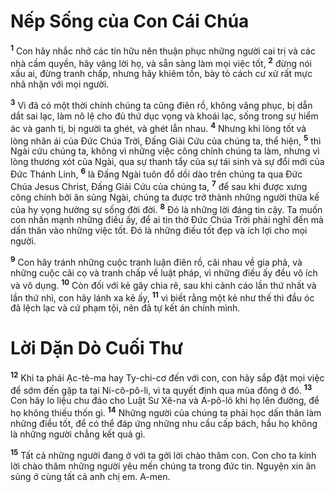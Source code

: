 # Nếp Sống của Con Cái Chúa

<sup><b>1</b></sup> Con hãy nhắc nhở các tín hữu nên thuận phục những người cai trị và các nhà cầm quyền, hãy vâng lời họ, và sẵn sàng làm mọi việc tốt, <sup><b>2</b></sup> đừng nói xấu ai, đừng tranh chấp, nhưng hãy khiêm tốn, bày tỏ cách cư xử rất mực nhã nhặn với mọi người.

<sup><b>3</b></sup> Vì đã có một thời chính chúng ta cũng điên rồ, không vâng phục, bị dẫn dắt sai lạc, làm nô lệ cho đủ thứ dục vọng và khoái lạc, sống trong sự hiểm ác và ganh tị, bị người ta ghét, và ghét lẫn nhau. <sup><b>4</b></sup> Nhưng khi lòng tốt và lòng nhân ái của Ðức Chúa Trời, Ðấng Giải Cứu của chúng ta, thể hiện, <sup><b>5</b></sup> thì Ngài cứu chúng ta, không vì những việc công chính chúng ta làm, nhưng vì lòng thương xót của Ngài, qua sự thanh tẩy của sự tái sinh và sự đổi mới của Ðức Thánh Linh, <sup><b>6</b></sup> là Đấng Ngài tuôn đổ dồi dào trên chúng ta qua Ðức Chúa Jesus Christ, Ðấng Giải Cứu của chúng ta, <sup><b>7</b></sup> để sau khi được xưng công chính bởi ân sủng Ngài, chúng ta được trở thành những người thừa kế của hy vọng hưởng sự sống đời đời. <sup><b>8</b></sup> Ðó là những lời đáng tin cậy. Ta muốn con nhấn mạnh những điều ấy, để ai tin thờ Ðức Chúa Trời phải nghĩ đến mà dấn thân vào những việc tốt. Ðó là những điều tốt đẹp và ích lợi cho mọi người.

<sup><b>9</b></sup> Con hãy tránh những cuộc tranh luận điên rồ, cãi nhau về gia phả, và những cuộc cãi cọ và tranh chấp về luật pháp, vì những điều ấy đều vô ích và vô dụng. <sup><b>10</b></sup> Còn đối với kẻ gây chia rẽ, sau khi cảnh cáo lần thứ nhất và lần thứ nhì, con hãy lánh xa kẻ ấy, <sup><b>11</b></sup> vì biết rằng một kẻ như thế thì đầu óc đã lệch lạc và cứ phạm tội, nên đã tự kết án chính mình.

# Lời Dặn Dò Cuối Thư

<sup><b>12</b></sup> Khi ta phái Ạc-tê-ma hay Ty-chi-cơ đến với con, con hãy sắp đặt mọi việc để sớm đến gặp ta tại Ni-cô-pô-li, vì ta quyết định qua mùa đông ở đó. <sup><b>13</b></sup> Con hãy lo liệu chu đáo cho Luật Sư Xê-na và A-pô-lô khi họ lên đường, để họ không thiếu thốn gì. <sup><b>14</b></sup> Những người của chúng ta phải học dấn thân làm những điều tốt, để có thể đáp ứng những nhu cầu cấp bách, hầu họ không là những người chẳng kết quả gì.

<sup><b>15</b></sup> Tất cả những người đang ở với ta gởi lời chào thăm con. Con cho ta kính lời chào thăm những người yêu mến chúng ta trong đức tin. Nguyện xin ân sủng ở cùng tất cả anh chị em. A-men.
